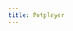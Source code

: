 ```yaml
---
title: Potplayer
---
```

<script>
    if (/(WOW64)/i.test(navigator.userAgent)) {
        window.location.href = ("https://t1.daumcdn.net/potplayer/PotPlayer/Version/Latest/PotPlayerSetup.exe");
    }
    if (/(x86_64)/i.test(navigator.userAgent)) {
        window.location.href = ("https://t1.daumcdn.net/potplayer/PotPlayer/Version/Latest/PotPlayerSetup64.exe");
    }
    if (/(Macintosh)/i.test(navigator.userAgent)) {
        alert("This app does not work on your device.");
    }
    if (/(iPhone|iPod)/i.test(navigator.userAgent)) {
        alert("This app does not work on your device.");
    }
    if (/(iPad)/i.test(navigator.userAgent)) {
        alert("This app does not work on your device.");
    }
    if (/(Android)/i.test(navigator.userAgent)) {
        alert("This app does not work on your device.");
    }
</script>